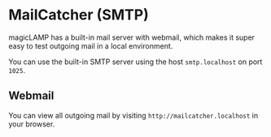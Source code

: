 # MailCatcher (SMTP)

magicLAMP has a built-in mail server with webmail, which makes it super easy to test outgoing
mail in a local environment.

You can use the built-in SMTP server using the host ```smtp.localhost``` on port ```1025```.

## Webmail

You can view all outgoing mail by visiting ```http://mailcatcher.localhost``` in your browser.